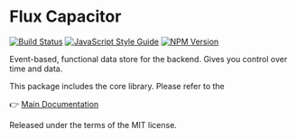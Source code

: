 # Flux Capacitor

[![Build Status](https://travis-ci.org/flux-capacitor/flux-capacitor.svg?branch=master)](https://travis-ci.org/flux-capacitor/flux-capacitor)
[![JavaScript Style Guide](https://img.shields.io/badge/code%20style-standard-brightgreen.svg)](http://standardjs.com/)
[![NPM Version](https://img.shields.io/npm/v/flux-capacitor.svg)](https://www.npmjs.com/package/flux-capacitor)

Event-based, functional data store for the backend. Gives you control over time and data.

This package includes the core library. Please refer to the

👉 [Main Documentation](https://github.com/flux-capacitor/flux-capacitor/blob/master/README.md)

Released under the terms of the MIT license.
